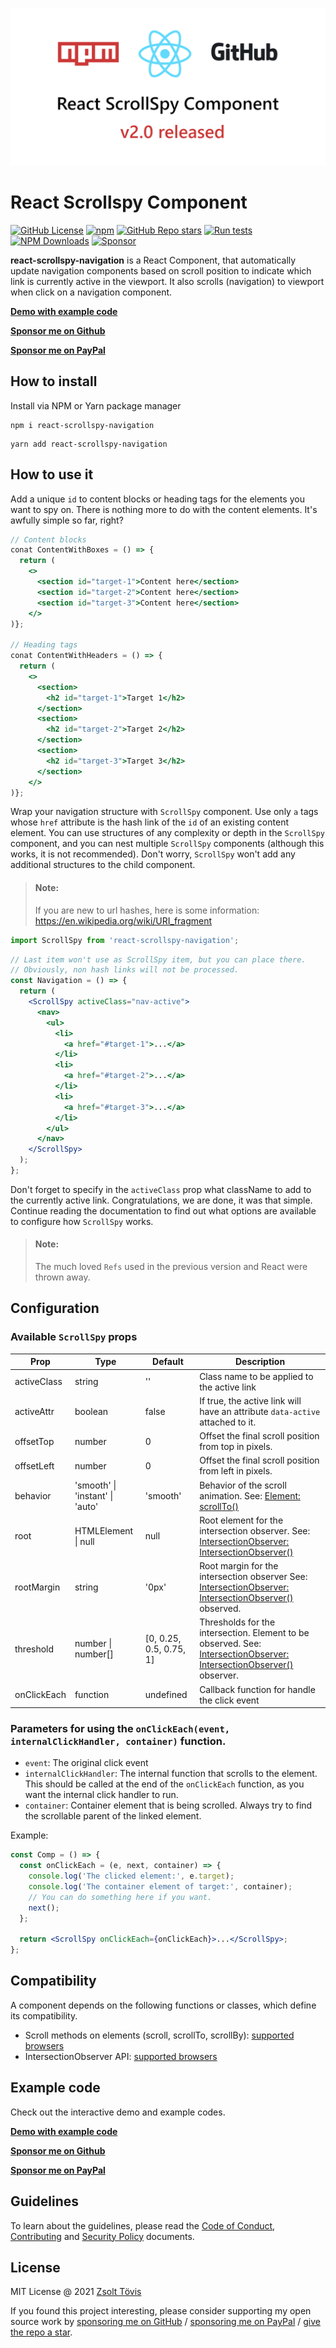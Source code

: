 ![Poster](assets/poster.png)

# React Scrollspy Component

[![GitHub License](https://img.shields.io/github/license/toviszsolt/react-scrollspy?style=flat)](https://github.com/toviszsolt/react-scrollspy/blob/main/LICENSE)
[![npm](https://img.shields.io/npm/v/react-scrollspy-navigation?style=flat&color=red)](https://www.npmjs.com/package/react-scrollspy-navigation)
[![GitHub Repo stars](https://img.shields.io/github/stars/toviszsolt/react-scrollspy?color=DAAA3F)](https://github.com/toviszsolt/react-scrollspy/stargazers)
[![Run tests](https://github.com/toviszsolt/react-scrollspy/actions/workflows/main.yml/badge.svg)](https://github.com/toviszsolt/react-scrollspy/actions/workflows/main.yml)
[![NPM Downloads](https://img.shields.io/npm/dw/react-scrollspy-navigation?style=flat)](https://www.npmjs.com/package/react-scrollspy-navigation)
[![Sponsor](https://img.shields.io/static/v1?label=sponsor&message=❤&color=ff69b4)](https://github.com/sponsors/toviszsolt)

**react-scrollspy-navigation** is a React Component, that automatically update navigation components based on scroll
position to indicate which link is currently active in the viewport. It also scrolls (navigation) to viewport when click
on a navigation component.

**[Demo with example code](https://32jhvk.csb.app)**

**[Sponsor me on Github](https://github.com/sponsors/toviszsolt)**

**[Sponsor me on PayPal](https://paypal.me/toviszsolt)**

## How to install

Install via NPM or Yarn package manager

```
npm i react-scrollspy-navigation
```

```
yarn add react-scrollspy-navigation
```

## How to use it

Add a unique `id` to content blocks or heading tags for the elements you want to spy on. There is nothing more to do
with the content elements. It's awfully simple so far, right?

```jsx
// Content blocks
conat ContentWithBoxes = () => {
  return (
    <>
      <section id="target-1">Content here</section>
      <section id="target-2">Content here</section>
      <section id="target-3">Content here</section>
    </>
)};

// Heading tags
conat ContentWithHeaders = () => {
  return (
    <>
      <section>
        <h2 id="target-1">Target 1</h2>
      </section>
      <section>
        <h2 id="target-2">Target 2</h2>
      </section>
      <section>
        <h2 id="target-3">Target 3</h2>
      </section>
    </>
)};
```

Wrap your navigation structure with `ScrollSpy` component. Use only `a` tags whose `href` attribute is the hash link of
the `id` of an existing content element. You can use structures of any complexity or depth in the `ScrollSpy` component,
and you can nest multiple `ScrollSpy` components (although this works, it is not recommended). Don't worry, `ScrollSpy`
won't add any additional structures to the child component.

> #### Note:
>
> If you are new to url hashes, here is some information: https://en.wikipedia.org/wiki/URI_fragment

```jsx
import ScrollSpy from 'react-scrollspy-navigation';
```

```jsx
// Last item won't use as ScrollSpy item, but you can place there.
// Obviously, non hash links will not be processed.
const Navigation = () => {
  return (
    <ScrollSpy activeClass="nav-active">
      <nav>
        <ul>
          <li>
            <a href="#target-1">...</a>
          </li>
          <li>
            <a href="#target-2">...</a>
          </li>
          <li>
            <a href="#target-3">...</a>
          </li>
        </ul>
      </nav>
    </ScrollSpy>
  );
};
```

Don't forget to specify in the `activeClass` prop what className to add to the currently active link. Congratulations,
we are done, it was that simple. Continue reading the documentation to find out what options are available to configure
how `ScrollSpy` works.

> #### Note:
>
> The much loved `Refs` used in the previous version and React were thrown away.

## Configuration

### Available `ScrollSpy` props

| Prop        | Type                            | Default                 | Description                                                                                                                                                                                                                |
| ----------- | ------------------------------- | ----------------------- | -------------------------------------------------------------------------------------------------------------------------------------------------------------------------------------------------------------------------- |
| activeClass | string                          | ''                      | Class name to be applied to the active link                                                                                                                                                                                |
| activeAttr  | boolean                         | false                   | If true, the active link will have an attribute `data-active` attached to it.                                                                                                                                              |
| offsetTop   | number                          | 0                       | Offset the final scroll position from top in pixels.                                                                                                                                                                       |
| offsetLeft  | number                          | 0                       | Offset the final scroll position from left in pixels.                                                                                                                                                                      |
| behavior    | 'smooth' \| 'instant' \| 'auto' | 'smooth'                | Behavior of the scroll animation. See: [Element: scrollTo()](https://developer.mozilla.org/en-US/docs/Web/API/Element/scrollTo#options)                                                                                    |
| root        | HTMLElement \| null             | null                    | Root element for the intersection observer. See: [IntersectionObserver: IntersectionObserver()](https://developer.mozilla.org/en-US/docs/Web/API/IntersectionObserver/IntersectionObserver#options)                        |
| rootMargin  | string                          | '0px'                   | Root margin for the intersection observer See: [IntersectionObserver: IntersectionObserver()](https://developer.mozilla.org/en-US/docs/Web/API/IntersectionObserver/IntersectionObserver#options) observed.                |
| threshold   | number \| number[]              | [0, 0.25, 0.5, 0.75, 1] | Thresholds for the intersection. Element to be observed. See: [IntersectionObserver: IntersectionObserver()](https://developer.mozilla.org/en-US/docs/Web/API/IntersectionObserver/IntersectionObserver#options) observer. |
| onClickEach | function                        | undefined               | Callback function for handle the click event                                                                                                                                                                               |

### Parameters for using the `onClickEach(event, internalClickHandler, container)` function.

- `event`: The original click event
- `internalClickHandler`: The internal function that scrolls to the element. This should be called at the end of the
  `onClickEach` function, as you want the internal click handler to run.
- `container`: Container element that is being scrolled. Always try to find the scrollable parent of the linked element.

Example:

```jsx
const Comp = () => {
  const onClickEach = (e, next, container) => {
    console.log('The clicked element:', e.target);
    console.log('The container element of target:', container);
    // You can do something here if you want.
    next();
  };

  return <ScrollSpy onClickEach={onClickEach}>...</ScrollSpy>;
};
```

## Compatibility

A component depends on the following functions or classes, which define its compatibility.

- Scroll methods on elements (scroll, scrollTo, scrollBy):
  [supported browsers](https://caniuse.com/element-scroll-methods)
- IntersectionObserver API: [supported browsers](https://caniuse.com/mdn-api_intersectionobserver)

## Example code

Check out the interactive demo and example codes.

**[Demo with example code](https://32jhvk.csb.app)**

**[Sponsor me on Github](https://github.com/sponsors/toviszsolt)**

**[Sponsor me on PayPal](https://paypal.me/toviszsolt)**

## Guidelines

To learn about the guidelines, please read the [Code of Conduct](./CODE_OF_CONDUCT.md),
[Contributing](./CONTRIBUTING.md) and [Security Policy](./SECURITY.md) documents.

## License

MIT License @ 2021 [Zsolt Tövis](https://github.com/toviszsolt)

If you found this project interesting, please consider supporting my open source work by
[sponsoring me on GitHub](https://github.com/sponsors/toviszsolt) /
[sponsoring me on PayPal](https://www.paypal.com/paypalme/toviszsolt) /
[give the repo a star](https://github.com/toviszsolt/react-scrollspy).
